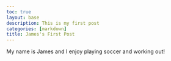```yaml
---
toc: true
layout: base
description: This is my first post
categories: [markdown]
title: James's First Post
---
```

My name is James and I enjoy playing soccer and working out!